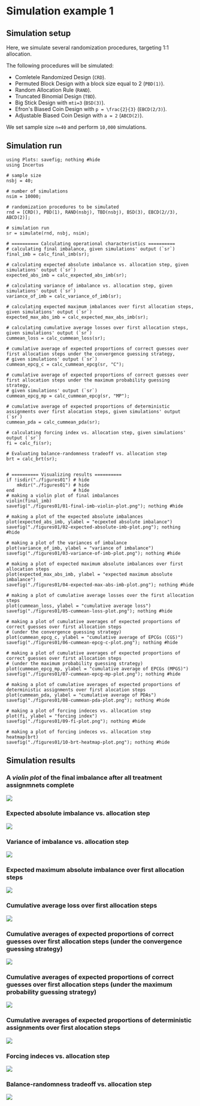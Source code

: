 # Simulation example 1

## Simulation setup

Here, we simulate several randomization procedures, targeting 1:1 allocation.

The following procedures will be simulated:

- Comletele Randomized Design (`CRD`).
- Permuted Block Design with a block size equal to 2 (`PBD(1)`).
- Random Allocation Rule (`RAND`).
- Truncated Binomial Design (`TBD`).
- Big Stick Design with ``mti=3`` (`BSD(3)`).
- Efron's Biased Coin Design with ``p = \frac{2}{3}`` (`EBCD(2/3)`).
- Adjustable Biased Coin Design with ``a = 2`` (`ABCD(2)`).

We set sample size ``n=40`` and perform ``10,000`` simulations.

## Simulation run

```@example
using Plots: savefig; nothing #hide
using Incertus

# sample size
nsbj = 40;

# number of simulations
nsim = 10000;

# randomization procedures to be simulated
rnd = [CRD(), PBD(1), RAND(nsbj), TBD(nsbj), BSD(3), EBCD(2//3), ABCD(2)];

# simulation run
sr = simulate(rnd, nsbj, nsim);

# ========== Calculating operational characteristics ==========
# calculating final imbalance, given simulations' output (`sr`) 
final_imb = calc_final_imb(sr);

# calculating expected absolute imbalance vs. allocation step, given simulations' output (`sr`) 
expected_abs_imb = calc_expected_abs_imb(sr);

# calculating variance of imbalance vs. allocation step, given simulations' output (`sr`) 
variance_of_imb = calc_variance_of_imb(sr);

# calculating expected maximum imbalances over first allocation steps, given simulations' output (`sr`) 
expected_max_abs_imb = calc_expected_max_abs_imb(sr);

# calculating cumulative average losses over first allocation steps, given simulations' output (`sr`) 
cummean_loss = calc_cummean_loss(sr);

# cumulative average of expected proportions of correct guesses over first allocation steps under the convergence guessing strategy, 
# given simulations' output (`sr`) 
cummean_epcg_c = calc_cummean_epcg(sr, "C");

# cumulative average of expected proportions of correct guesses over first allocation steps under the maximum probability guessing strategy, 
# given simulations' output (`sr`) 
cummean_epcg_mp = calc_cummean_epcg(sr, "MP");

# cumulative average of expected proportions of deterministic assignments over first alocation steps, given simulations' output (`sr`) 
cummean_pda = calc_cummean_pda(sr);

# calculating forcing index vs. allocation step, given simulations' output (`sr`) 
fi = calc_fi(sr);

# Evaluating balance-randomness tradeoff vs. allocation step
brt = calc_brt(sr);


# ========== Visualizing results ==========
if !isdir("./figures01") # hide
    mkdir("./figures01") # hide
end                      # hide
# making a violin plot of final imbalances 
violin(final_imb)
savefig("./figures01/01-final-imb-violin-plot.png"); nothing #hide

# making a plot of the expected absolute imbalances 
plot(expected_abs_imb, ylabel = "ecpexted absolute imbalance")
savefig("./figures01/02-expected-absolute-imb-plot.png"); nothing #hide

# making a plot of the variances of imbalance
plot(variance_of_imb, ylabel = "variance of imbalance")
savefig("./figures01/03-variance-of-imb-plot.png"); nothing #hide

# making a plot of expected maximum absolute imbalances over first allocation steps
plot(expected_max_abs_imb, ylabel = "expected maximum absolute imbalance")
savefig("./figures01/04-expected-max-abs-imb-plot.png"); nothing #hide

# making a plot of cumulative average losses over the first allocation steps
plot(cummean_loss, ylabel = "cumulative average loss")
savefig("./figures01/05-cummean-loss-plot.png"); nothing #hide

# making a plot of cumulative averages of expected proportions of correct guesses over first allocation steps 
# (under the convergence guessing strategy) 
plot(cummean_epcg_c, ylabel = "cumulative average of EPCGs (CGS)")
savefig("./figures01/06-cummean-epcg-c-plot.png"); nothing #hide

# making a plot of cumulative averages of expected proportions of correct guesses over first allocation steps 
# (under the maximum probability guessing strategy) 
plot(cummean_epcg_mp, ylabel = "cumulative average of EPCGs (MPGS)")
savefig("./figures01/07-cummean-epcg-mp-plot.png"); nothing #hide

# making a plot of cumulative averages of expected proportions of deterministic assignments over first alocation steps
plot(cummean_pda, ylabel = "cumulative average of PDAs")
savefig("./figures01/08-cummean-pda-plot.png"); nothing #hide

# making a plot of forcing indeces vs. allocation step 
plot(fi, ylabel = "forcing index")
savefig("./figures01/09-fi-plot.png"); nothing #hide

# making a plot of forcing indeces vs. allocation step 
heatmap(brt)
savefig("./figures01/10-brt-heatmap-plot.png"); nothing #hide

```

## Simulation results

### A _violin plot_ of the final imbalance after all treatment assignmnets complete

![](./figures01/01-final-imb-violin-plot.png)

### Expected absolute imbalance vs. allocation step

![](./figures01/02-expected-absolute-imb-plot.png)

### Variance of imbalance vs. allocation step

![](./figures01/03-variance-of-imb-plot.png)

### Expected maximum absolute imbalance over first allocation steps

![](./figures01/04-expected-max-abs-imb-plot.png)

### Cumulative average loss over first allocation steps

![](./figures01/05-cummean-loss-plot.png)

### Cumulative averages of expected proportions of correct guesses over first allocation steps (under the convergence guessing strategy) 

![](./figures01/06-cummean-epcg-c-plot.png)

### Cumulative averages of expected proportions of correct guesses over first allocation steps (under the maximum probability guessing strategy) 

![](./figures01/07-cummean-epcg-mp-plot.png)

### Cumulative averages of expected proportions of deterministic assignments over first alocation steps

![](./figures01/08-cummean-pda-plot.png)

### Forcing indeces vs. allocation step 

![](./figures01/09-fi-plot.png)

### Balance-randomness tradeoff vs. allocation step 

![](./figures01/10-brt-heatmap-plot.png)
